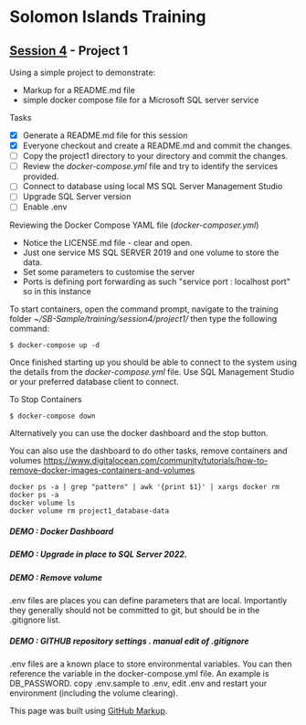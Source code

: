 # Solomon Islands Training

## [Session 4](../README.md) - Project 1

Using a simple project to demonstrate:
- Markup for a README.md file
- simple docker compose file for a Microsoft SQL server service

Tasks
- [x] Generate a README.md file for this session
- [x] Everyone checkout and create a README.md and commit the changes.
- [ ] Copy the project1 directory to your directory and commit the changes.
- [ ] Review the *docker-compose.yml* file and try to identify the services provided.
- [ ] Connect to database using local MS SQL Server Management Studio
- [ ] Upgrade SQL Server version
- [ ] Enable .env

Reviewing the Docker Compose YAML file (*docker-composer.yml*)
- Notice the LICENSE.md file - clear and open.  
- Just one service MS SQL SERVER 2019 and one volume to store the data.
- Set some parameters to customise the server
- Ports is defining port forwarding as such "service port : localhost port" so in this instance 

To start containers, open the command prompt, navigate to the training folder *~/SB-Sample/training/session4/project1/* then type the following command:
```
$ docker-compose up -d
```

Once finished starting up you should be able to connect to the system using the details from the *docker-compose.yml* file. Use SQL Management Studio or your preferred database client to connect.

To Stop Containers 
```
$ docker-compose down
```
Alternatively you can use the docker dashboard and the stop button.

You can also use the dashboard to do other tasks, remove containers and volumes
https://www.digitalocean.com/community/tutorials/how-to-remove-docker-images-containers-and-volumes
```
docker ps -a | grep "pattern" | awk '{print $1}' | xargs docker rm
docker ps -a
docker volume ls
docker volume rm project1_database-data
```

##### DEMO : Docker Dashboard
##### DEMO : Upgrade in place to SQL Server 2022.
##### DEMO : Remove volume

.env files are places you can define parameters that are local.   Importantly they generally should not be committed to git, but should be in the .gitignore list.

##### DEMO : GITHUB repository settings .  manual edit of .gitignore

.env files are a known place to store environmental variables.   You can then reference the variable in the docker-compose.yml file.   An example is DB_PASSWORD.   copy .env.sample to .env, edit .env and restart your environment (including the volume clearing).





This page was built using [GitHub Markup](https://docs.github.com/en/get-started/writing-on-github/getting-started-with-writing-and-formatting-on-github/basic-writing-and-formatting-syntax).

